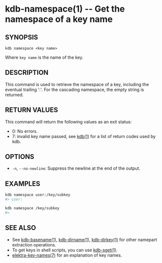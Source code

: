 # kdb-namespace(1) -- Get the namespace of a key name

## SYNOPSIS

`kdb namespace <key name>`

Where `key name` is the name of the key.

## DESCRIPTION

This command is used to retrieve the namespace of a key, including the eventual trailing ':'.
For the cascading namespace, the empty string is returned.

## RETURN VALUES

This command will return the following values as an exit status:

- 0:
  No errors.
- 7:
  invalid key name passed, see [kdb(1)](kdb.md) for a list of return codes used by kdb.

## OPTIONS

- `-n`, `--no-newline`:
  Suppress the newline at the end of the output.

## EXAMPLES

```sh
kdb namespace user:/key/subkey
#> user:

kdb namespace /key/subkey
#>
```

## SEE ALSO

- See [kdb-basename(1)](kdb-basename.md), [kdb-dirname(1)](kdb-dirname.md), [kdb-dirkey(1)](kdb-dirkey.md) for other namepart extraction operations.
- To get keys in shell scripts, you can use [kdb-sget(1)](kdb-sget.md).
- [elektra-key-names(7)](elektra-key-names.md) for an explanation of key names.
